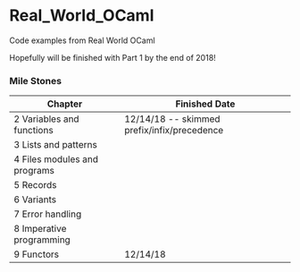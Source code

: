 # Real_World_OCaml
Code examples from Real World OCaml

Hopefully will be finished with Part 1 by the end of 2018!

### Mile Stones
|Chapter | Finished Date|
|-----|------|
| 2 Variables and functions | 12/14/18 -- skimmed prefix/infix/precedence|
| 3 Lists and patterns |  | 
| 4 Files modules and programs | |
| 5 Records | |
| 6 Variants | |
| 7 Error handling | |
| 8 Imperative programming | | 
| 9 Functors | 12/14/18 |